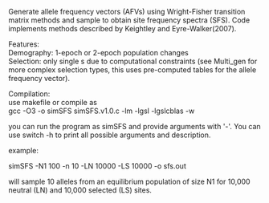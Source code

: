 Generate allele frequency vectors (AFVs) using Wright-Fisher transition matrix methods and sample
  to obtain site frequency spectra (SFS). Code implements methods described by Keightley and Eyre-Walker(2007).

  Features:   
  Demography: 1-epoch or 2-epoch population changes  
  Selection: only single s due to computational constraints (see Multi_gen for more complex selection types, this uses pre-computed tables for the allele frequency vector).  

  Compilation:    
  use makefile or compile as  
  gcc -O3 -o simSFS simSFS.v1.0.c -lm -lgsl -lgslcblas -w

  you can run the program as simSFS and provide arguments with '-'. You can use switch -h to print all possible     arguments and description.

example:

simSFS -N1 100 -n 10 -LN 10000 -LS 10000 -o sfs.out

will sample 10 alleles from an equilibrium population of size N1 for 10,000 neutral (LN) and 10,000 selected (LS) sites.